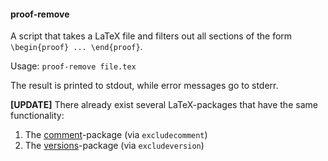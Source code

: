 #### proof-remove
A script that takes a LaTeX file and filters out all sections of the form `\begin{proof} ... \end{proof}`.

Usage: `proof-remove file.tex`

The result is printed to stdout, while error messages go to stderr.

**[UPDATE]** There already exist several LaTeX-packages that have the same functionality:

1. The [comment](https://ctan.org/pkg/comment)-package (via `excludecomment`)
2. The [versions](https://ctan.org/pkg/versions)-package (via `excludeversion`)
